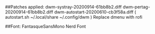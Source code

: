 ##Patches applied:
dwm-systray-20200914-61bb8b2.diff
dwm-pertag-20200914-61bb8b2.diff
dwm-autostart-20200610-cb3f58a.diff ( autostart.sh ~/.local/share ~/.config/dwm )
Replace dmenu with rofi

##Font: 
FantasqueSansMono Nerd Font 
